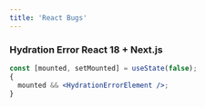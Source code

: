 ```yaml
---
title: 'React Bugs'
---
```


### Hydration Error React 18 + Next.js

```jsx
const [mounted, setMounted] = useState(false);
{
  mounted && <HydrationErrorElement />;
}
```
